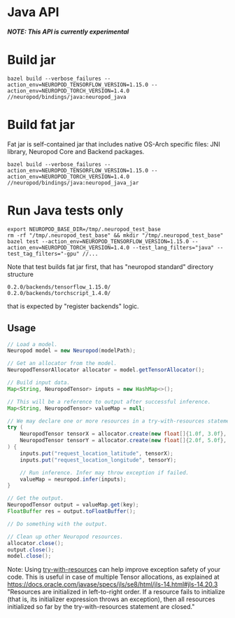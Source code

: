 # Java API

***NOTE: This API is currently experimental***
#  Build jar
```shell script
bazel build --verbose_failures --action_env=NEUROPOD_TENSORFLOW_VERSION=1.15.0 --action_env=NEUROPOD_TORCH_VERSION=1.4.0 //neuropod/bindings/java:neuropod_java
```

#  Build fat jar
Fat jar is self-contained jar that includes native OS-Arch specific files: JNI library, Neuropod Core and Backend packages.
```shell script
bazel build --verbose_failures --action_env=NEUROPOD_TENSORFLOW_VERSION=1.15.0 --action_env=NEUROPOD_TORCH_VERSION=1.4.0 //neuropod/bindings/java:neuropod_java_jar
```

# Run Java tests only
```shell script
export NEUROPOD_BASE_DIR=/tmp/.neuropod_test_base
rm -rf "/tmp/.neuropod_test_base" && mkdir "/tmp/.neuropod_test_base"
bazel test --action_env=NEUROPOD_TENSORFLOW_VERSION=1.15.0 --action_env=NEUROPOD_TORCH_VERSION=1.4.0 --test_lang_filters="java" --test_tag_filters="-gpu" //...
```

Note that test builds fat jar first, that has "neuropod standard" directory structure
```text
0.2.0/backends/tensorflow_1.15.0/
0.2.0/backends/torchscript_1.4.0/
```
that is expected by "register backends" logic.

## Usage

```java
// Load a model.
Neuropod model = new Neuropod(modelPath);

// Get an allocator from the model.
NeuropodTensorAllocator allocator = model.getTensorAllocator();

// Build input data.
Map<String, NeuropodTensor> inputs = new HashMap<>();

// This will be a reference to output after successful inference.
Map<String, NeuropodTensor> valueMap = null;

// We may declare one or more resources in a try-with-resources statement.
try (
    NeuropodTensor tensorX = allocator.create(new float[]{1.0f, 3.0f}, Arrays.asList(2L, 1L), model);
    NeuropodTensor tensorY = allocator.create(new float[]{2.0f, 5.0f}, Arrays.asList(2L, 1L), model);
) {
    inputs.put("request_location_latitude", tensorX);
    inputs.put("request_location_longitude", tensorY);

    // Run inference. Infer may throw exception if failed.
    valueMap = neuropod.infer(inputs);
}

// Get the output.
NeuropodTensor output = valueMap.get(key);
FloatBuffer res = output.toFloatBuffer();

// Do something with the output.

// Clean up other Neuropod resources.
allocator.close();
output.close();
model.close();
```

Note: Using [try-with-resources](https://docs.oracle.com/javase/tutorial/essential/exceptions/tryResourceClose.html) can help improve exception safety of your code.
This is useful in case of multiple Tensor allocations, as explained at https://docs.oracle.com/javase/specs/jls/se8/html/jls-14.html#jls-14.20.3
"Resources are initialized in left-to-right order. If a resource fails to initialize (that is, its initializer expression throws an exception), then all resources initialized so far by the try-with-resources statement are closed."
